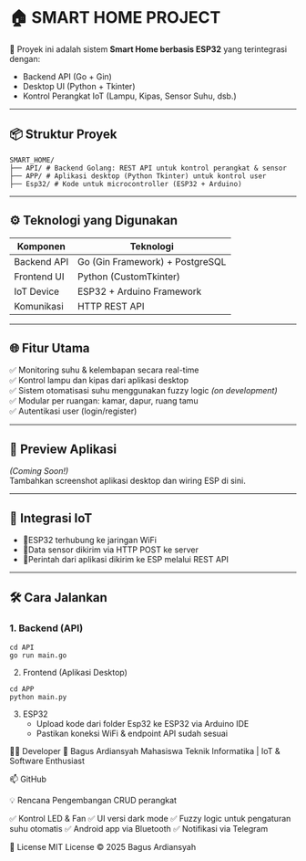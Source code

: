 # 🏠 SMART HOME PROJECT

🚀 Proyek ini adalah sistem **Smart Home berbasis ESP32** yang terintegrasi dengan:
- Backend API (Go + Gin)
- Desktop UI (Python + Tkinter)
- Kontrol Perangkat IoT (Lampu, Kipas, Sensor Suhu, dsb.)

---

## 📦 Struktur Proyek

```
SMART_HOME/
├── API/ # Backend Golang: REST API untuk kontrol perangkat & sensor
├── APP/ # Aplikasi desktop (Python Tkinter) untuk kontrol user
├── Esp32/ # Kode untuk microcontroller (ESP32 + Arduino)
```


---

## ⚙️ Teknologi yang Digunakan

| Komponen     | Teknologi                         |
|--------------|-----------------------------------|
| Backend API  | Go (Gin Framework) + PostgreSQL   |
| Frontend UI  | Python (CustomTkinter)            |
| IoT Device   | ESP32 + Arduino Framework         |
| Komunikasi   | HTTP REST API                     |

---

## 🌐 Fitur Utama

✅ Monitoring suhu & kelembapan secara real-time  
✅ Kontrol lampu dan kipas dari aplikasi desktop  
✅ Sistem otomatisasi suhu menggunakan fuzzy logic *(on development)*  
✅ Modular per ruangan: kamar, dapur, ruang tamu  
✅ Autentikasi user (login/register)  

---

## 📸 Preview Aplikasi

*(Coming Soon!)*  
Tambahkan screenshot aplikasi desktop dan wiring ESP di sini.

---

## 📡 Integrasi IoT

- 📍ESP32 terhubung ke jaringan WiFi
- 📍Data sensor dikirim via HTTP POST ke server
- 📍Perintah dari aplikasi dikirim ke ESP melalui REST API

---

## 🛠 Cara Jalankan

### 1. Backend (API)
```
cd API
go run main.go
```

2. Frontend (Aplikasi Desktop)
```
cd APP
python main.py
```

3. ESP32
   - Upload kode dari folder Esp32 ke ESP32 via Arduino IDE
   - Pastikan koneksi WiFi & endpoint API sudah sesuai
  
👨‍💻 Developer
👤 Bagus Ardiansyah
Mahasiswa Teknik Informatika | IoT & Software Enthusiast

📫 GitHub


💡 Rencana Pengembangan
 CRUD perangkat

 ✅ Kontrol LED & Fan
 ✅ UI versi dark mode
 ✅ Fuzzy logic untuk pengaturan suhu otomatis
 ✅ Android app via Bluetooth
 ✅ Notifikasi via Telegram

 📜 License
MIT License © 2025 Bagus Ardiansyah
